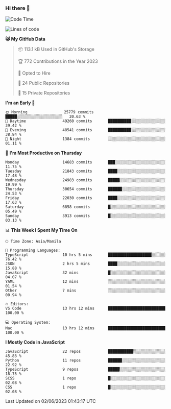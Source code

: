 ### Hi there 👋

<!--START_SECTION:waka-->
![Code Time](http://img.shields.io/badge/Code%20Time-301%20hrs%209%20mins-blue)

![Lines of code](https://img.shields.io/badge/From%20Hello%20World%20I%27ve%20Written-57.1%20million%20lines%20of%20code-blue)

**🐱 My GitHub Data** 

> 📦 113.1 kB Used in GitHub's Storage 
 > 
> 🏆 772 Contributions in the Year 2023
 > 
> 💼 Opted to Hire
 > 
> 📜 24 Public Repositories 
 > 
> 🔑 15 Private Repositories 
 > 
**I'm an Early 🐤** 

```text
🌞 Morning                25779 commits       █████░░░░░░░░░░░░░░░░░░░░   20.63 % 
🌆 Daytime                49260 commits       ██████████░░░░░░░░░░░░░░░   39.42 % 
🌃 Evening                48541 commits       ██████████░░░░░░░░░░░░░░░   38.84 % 
🌙 Night                  1384 commits        ░░░░░░░░░░░░░░░░░░░░░░░░░   01.11 % 
```
📅 **I'm Most Productive on Thursday** 

```text
Monday                   14683 commits       ███░░░░░░░░░░░░░░░░░░░░░░   11.75 % 
Tuesday                  21843 commits       ████░░░░░░░░░░░░░░░░░░░░░   17.48 % 
Wednesday                24983 commits       █████░░░░░░░░░░░░░░░░░░░░   19.99 % 
Thursday                 30654 commits       ██████░░░░░░░░░░░░░░░░░░░   24.53 % 
Friday                   22030 commits       ████░░░░░░░░░░░░░░░░░░░░░   17.63 % 
Saturday                 6858 commits        █░░░░░░░░░░░░░░░░░░░░░░░░   05.49 % 
Sunday                   3913 commits        █░░░░░░░░░░░░░░░░░░░░░░░░   03.13 % 
```


📊 **This Week I Spent My Time On** 

```text
🕑︎ Time Zone: Asia/Manila

💬 Programming Languages: 
TypeScript               10 hrs 5 mins       ███████████████████░░░░░░   76.42 % 
JSON                     2 hrs 5 mins        ████░░░░░░░░░░░░░░░░░░░░░   15.88 % 
JavaScript               32 mins             █░░░░░░░░░░░░░░░░░░░░░░░░   04.07 % 
YAML                     12 mins             ░░░░░░░░░░░░░░░░░░░░░░░░░   01.54 % 
Other                    7 mins              ░░░░░░░░░░░░░░░░░░░░░░░░░   00.94 % 

🔥 Editors: 
VS Code                  13 hrs 12 mins      █████████████████████████   100.00 % 

💻 Operating System: 
Mac                      13 hrs 12 mins      █████████████████████████   100.00 % 
```

**I Mostly Code in JavaScript** 

```text
JavaScript               22 repos            ███████████░░░░░░░░░░░░░░   45.83 % 
Python                   11 repos            ██████░░░░░░░░░░░░░░░░░░░   22.92 % 
TypeScript               9 repos             █████░░░░░░░░░░░░░░░░░░░░   18.75 % 
SCSS                     1 repo              █░░░░░░░░░░░░░░░░░░░░░░░░   02.08 % 
CSS                      1 repo              █░░░░░░░░░░░░░░░░░░░░░░░░   02.08 % 
```




 Last Updated on 02/06/2023 01:43:17 UTC
<!--END_SECTION:waka-->
